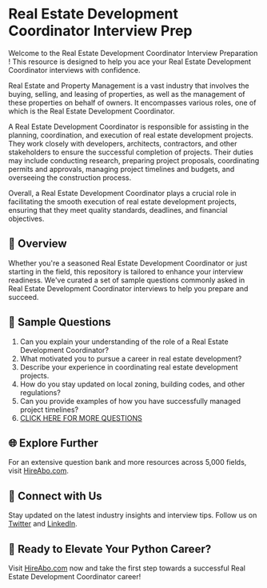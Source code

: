 # Real Estate Development Coordinator Interview Prep

Welcome to the Real Estate Development Coordinator Interview Preparation ! This resource is designed to help you ace your Real Estate Development Coordinator interviews with confidence.

Real Estate and Property Management is a vast industry that involves the buying, selling, and leasing of properties, as well as the management of these properties on behalf of owners. It encompasses various roles, one of which is the Real Estate Development Coordinator. 

A Real Estate Development Coordinator is responsible for assisting in the planning, coordination, and execution of real estate development projects. They work closely with developers, architects, contractors, and other stakeholders to ensure the successful completion of projects. Their duties may include conducting research, preparing project proposals, coordinating permits and approvals, managing project timelines and budgets, and overseeing the construction process.

Overall, a Real Estate Development Coordinator plays a crucial role in facilitating the smooth execution of real estate development projects, ensuring that they meet quality standards, deadlines, and financial objectives.

## 🚀 Overview

Whether you're a seasoned Real Estate Development Coordinator or just starting in the field, this repository is tailored to enhance your interview readiness. We've curated a set of sample questions commonly asked in Real Estate Development Coordinator interviews to help you prepare and succeed.

## 📝 Sample Questions

1. Can you explain your understanding of the role of a Real Estate Development Coordinator?
2. What motivated you to pursue a career in real estate development?
3. Describe your experience in coordinating real estate development projects.
4. How do you stay updated on local zoning, building codes, and other regulations?
5. Can you provide examples of how you have successfully managed project timelines?
6. [CLICK HERE FOR MORE QUESTIONS](https://hireabo.com/job/21_3_3/Real%20Estate%20Development%20Coordinator)

## 🌐 Explore Further

For an extensive question bank and more resources across 5,000 fields, visit [HireAbo.com](https://www.hireabo.com).

## 📱 Connect with Us

Stay updated on the latest industry insights and interview tips. Follow us on [Twitter](https://twitter.com/hireabo) and [LinkedIn](https://www.linkedin.com/in/hire-abo-3609972a8/).

## 🚀 Ready to Elevate Your Python Career?

Visit [HireAbo.com](https://www.hireabo.com) now and take the first step towards a successful Real Estate Development Coordinator career!